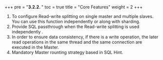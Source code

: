 +++
pre = "<b>3.2.2. </b>"
toc = true
title = "Core Features"
weight = 2
+++

1. To configure Read-write splitting on single master and multiple slaves. You can use this function independently or along with sharding.
1. Provide SQL passthrough when the Read-write splitting is used independently .
1. In order to ensure data consistency, if there is a write operation, the later read operations in the same thread and the same connection are executed in the Master.
1. Mandatory Master rounting strategy based in SQL Hint.
